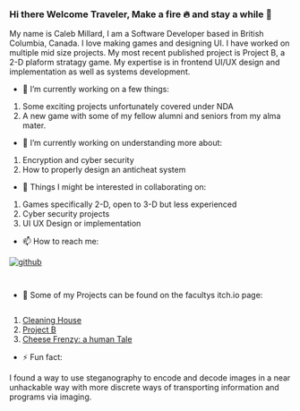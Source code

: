 ### Hi there Welcome Traveler, Make a fire 🔥 and stay a while 👋

My name is Caleb Millard, I am a Software Developer based in British Columbia, Canada. I love making games and designing UI. I have worked on multiple mid size projects. My most recent published project is Project B, a 2-D plaform stratagy game. My expertise is in frontend UI/UX design and implementation as well as systems development.

- 🔭 I’m currently working on a few things:
1. Some exciting projects unfortunately covered under NDA
2. A new game with some of my fellow alumni and seniors from my alma mater.

- 🌱 I’m currently working on understanding more about:
1. Encryption and cyber security
2. How to properly design an anticheat system

- 👯 Things I might be interested in collaborating on:
1. Games specifically 2-D, open to 3-D but less experienced
2. Cyber security projects
3. UI UX Design or implementation

- 📫 How to reach me: 

[![github](https://img.shields.io/badge/GitHub-000000?style=for-the-badge&logo=GitHub&logoColor=white)](https://github.com/EmergingEclipse)  

[![<Badge Name>](https://img.shields.io/badge/LinkedIn-0077B5?style=for-the-badge&logo=linkedin&logoColor=white)](https://www.linkedin.com/in/caleb-millard-b51438234/)

[![<Badge Name>](https://img.shields.io/badge/Discord-5865F2?style=for-the-badge&logo=discord&logoColor=white)](https://discord.gg/v7aNAzHUSr)


- 💬 Some of my Projects can be found on the facultys itch.io page:

[![<Badge Name>](https://img.shields.io/badge/Itch.io-FA5C5C?style=for-the-badge&logo=itchdotio&logoColor=white)](https://twugame.itch.io/)  

1. [Cleaning House](https://twugame.itch.io/cleaning-house)
2. [Project B](https://twugame.itch.io/project-b)
3. [Cheese Frenzy: a human Tale](https://emergingeclipse.itch.io/cheese-frenzy-a-human-tale)

- ⚡ Fun fact:

I found a way to use steganography to encode and decode images in a near unhackable way with more discrete ways of transporting information and programs via imaging.

<!--
**EmergingEclipse/EmergingEclipse** is a ✨ _special_ ✨ repository because its `README.md` (this file) appears on your GitHub profile.

Here are some ideas to get you started:

- 🔭 I’m currently working on ...
- 🌱 I’m currently learning ...
- 👯 I’m looking to collaborate on ...
- 🤔 I’m looking for help with ...
- 💬 Ask me about ...
- 📫 How to reach me: ...
- 😄 Pronouns: ...
- ⚡ Fun fact: ...
-->
